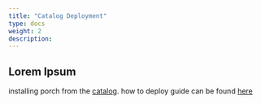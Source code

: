 ```yaml
---
title: "Catalog Deployment"
type: docs
weight: 2
description: 
---
```


## Lorem Ipsum

installing porch from the [catalog](https://github.com/nephio-project/catalog/tree/main/nephio/core/porch).
how to deploy guide can be found [here](../relevant_old_docs/install-porch.md)